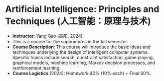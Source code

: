 # Artificial Intelligence: Principles and Techniques (人工智能：原理与技术)

- **Instructor**: Yang Gao (高阳, 2024)
- This is a course for the sophomores in the fall semester. 
- **Course Description**: This course will introduce the basic ideas and techniques underlying the design of intelligent computer systems. Specific topics include search, constraint satisfaction, game playing, graphical models, machine learning, Markov decision processes, and reinforcement learning.
- **Course Logistics** (2024): Homework $40\%$ ($10\%$ each) + Final $60\%$.
